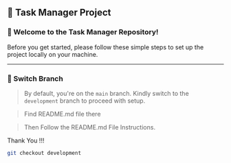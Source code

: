 ## 🚀 Task Manager Project

### 👋 Welcome to the Task Manager Repository!

Before you get started, please follow these simple steps to set up the project locally on your machine.

---

### 🔁 Switch Branch

> By default, you're on the `main` branch. Kindly switch to the `development` branch to proceed with setup.

> Find README.md file there

> Then Follow the README.md File Instructions.

Thank You !!!

```bash
git checkout development
